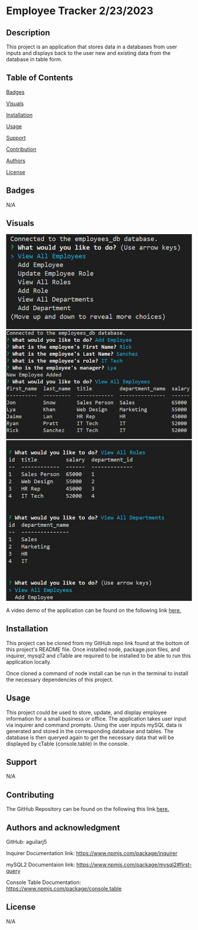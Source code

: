 # Employee Tracker 2/23/2023

## Description

This project is an application that stores data in a databases from user inputs and displays back to the user new and existing data from the database in table form.

## Table of Contents

[Badges](#badges)

[Visuals](#visuals)

[Installation](#installation)

[Usage](#usage)

[Support](#support)

[Contribution](#contribution)

[Authors](#authors)

[License](#license)

<a name="badges"/>

## Badges

N/A

<a name="visuals"/>

## Visuals

![alt Preview of application](./develop/assets/images/preview1.JPG)
![alt Preview of application](./develop/assets/images/preview2.JPG)
![alt Preview of application](./develop/assets/images/preview3.JPG)

A video demo of the application can be found on the following link [here.](https://drive.google.com/file/d/1juA3aD5MedVRveKHThEQXrZyq5EPh0Dy/view)

<a name="installation"/>

## Installation

This project can be cloned from my GitHub repo link found at the bottom of this project's README file. Once installed node, package.json files, and inquirer, mysql2 and cTable are required to be installed to be able to run this application locally.

Once cloned a command of node install can be run in the terminal to install the necessary dependencies of this project.

<a name="usage"/>

## Usage

This project could be used to store, update, and display employee information for a small business or office. The application takes user input via inquirer and command prompts. Using the user inputs mySQL data is generated and stored in the corresponding database and tables. The database is then queryed again to get the necessary data that will be displayed by cTable (console.table) in the console.

<a name="support"/>

## Support

N/A

<a name="contribution"/>

## Contributing

The GitHub Repository can be found on the following this link [here.](https://github.com/aguilarj5/Employee-Tracker.git)

<a name="authors"/>

## Authors and acknowledgment

GitHub: aguilarj5

Inquirer Documentation link: https://www.npmjs.com/package/inquirer

mySQL2 Documentaion link: https://www.npmjs.com/package/mysql2#first-query

Console Table Documentation: https://www.npmjs.com/package/console.table

<a name="license"/>

## License

N/A
